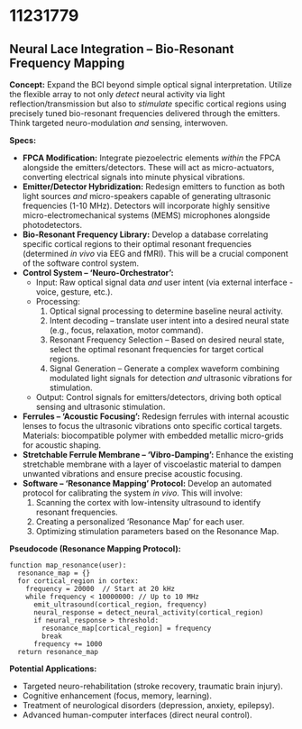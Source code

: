 # 11231779

## Neural Lace Integration – Bio-Resonant Frequency Mapping

**Concept:** Expand the BCI beyond simple optical signal interpretation. Utilize the flexible array to not only *detect* neural activity via light reflection/transmission but also to *stimulate* specific cortical regions using precisely tuned bio-resonant frequencies delivered through the emitters. Think targeted neuro-modulation *and* sensing, interwoven.

**Specs:**

*   **FPCA Modification:** Integrate piezoelectric elements *within* the FPCA alongside the emitters/detectors. These will act as micro-actuators, converting electrical signals into minute physical vibrations.  
*   **Emitter/Detector Hybridization:**  Redesign emitters to function as both light sources *and* micro-speakers capable of generating ultrasonic frequencies (1-10 MHz). Detectors will incorporate highly sensitive micro-electromechanical systems (MEMS) microphones alongside photodetectors.
*   **Bio-Resonant Frequency Library:** Develop a database correlating specific cortical regions to their optimal resonant frequencies (determined *in vivo* via EEG and fMRI).  This will be a crucial component of the software control system.
*   **Control System – ‘Neuro-Orchestrator’:**
    *   Input: Raw optical signal data *and* user intent (via external interface - voice, gesture, etc.).
    *   Processing:
        1.  Optical signal processing to determine baseline neural activity.
        2.  Intent decoding – translate user intent into a desired neural state (e.g., focus, relaxation, motor command).
        3.  Resonant Frequency Selection – Based on desired neural state, select the optimal resonant frequencies for target cortical regions.
        4.  Signal Generation – Generate a complex waveform combining modulated light signals for detection *and* ultrasonic vibrations for stimulation.
    *   Output: Control signals for emitters/detectors, driving both optical sensing and ultrasonic stimulation.
*   **Ferrules – ‘Acoustic Focusing’:** Redesign ferrules with internal acoustic lenses to focus the ultrasonic vibrations onto specific cortical targets. Materials: biocompatible polymer with embedded metallic micro-grids for acoustic shaping.
*   **Stretchable Ferrule Membrane – ‘Vibro-Damping’:** Enhance the existing stretchable membrane with a layer of viscoelastic material to dampen unwanted vibrations and ensure precise acoustic focusing.
*   **Software – ‘Resonance Mapping’ Protocol:** Develop an automated protocol for calibrating the system *in vivo*. This will involve:
    1.  Scanning the cortex with low-intensity ultrasound to identify resonant frequencies.
    2.  Creating a personalized ‘Resonance Map’ for each user.
    3.  Optimizing stimulation parameters based on the Resonance Map.

**Pseudocode (Resonance Mapping Protocol):**

```
function map_resonance(user):
  resonance_map = {}
  for cortical_region in cortex:
    frequency = 20000  // Start at 20 kHz
    while frequency < 10000000: // Up to 10 MHz
      emit_ultrasound(cortical_region, frequency)
      neural_response = detect_neural_activity(cortical_region)
      if neural_response > threshold:
        resonance_map[cortical_region] = frequency
        break
      frequency += 1000
  return resonance_map
```

**Potential Applications:**

*   Targeted neuro-rehabilitation (stroke recovery, traumatic brain injury).
*   Cognitive enhancement (focus, memory, learning).
*   Treatment of neurological disorders (depression, anxiety, epilepsy).
*   Advanced human-computer interfaces (direct neural control).